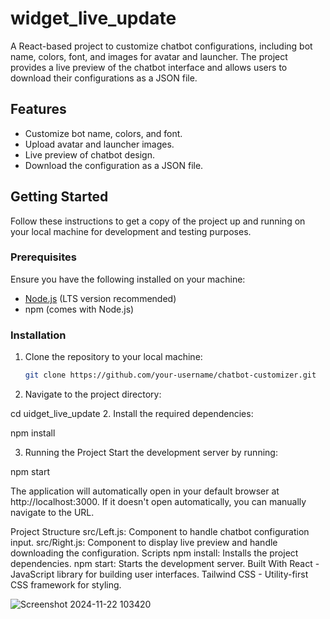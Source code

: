 # widget_live_update

A React-based project to customize chatbot configurations, including bot name, colors, font, and images for avatar and launcher. The project provides a live preview of the chatbot interface and allows users to download their configurations as a JSON file.

## Features

- Customize bot name, colors, and font.
- Upload avatar and launcher images.
- Live preview of chatbot design.
- Download the configuration as a JSON file.

## Getting Started

Follow these instructions to get a copy of the project up and running on your local machine for development and testing purposes.

### Prerequisites

Ensure you have the following installed on your machine:

- [Node.js](https://nodejs.org/) (LTS version recommended)
- npm (comes with Node.js)

### Installation

1. Clone the repository to your local machine:
   ```bash
   git clone https://github.com/your-username/chatbot-customizer.git 

2. Navigate to the project directory:

cd uidget_live_update
2. Install the required dependencies:


 npm install

 
3. Running the Project
Start the development server by running:

npm start


The application will automatically open in your default browser at http://localhost:3000. If it doesn't open automatically, you can manually navigate to the URL.

Project Structure
src/Left.js: Component to handle chatbot configuration input.
src/Right.js: Component to display live preview and handle downloading the configuration.
Scripts
npm install: Installs the project dependencies.
npm start: Starts the development server.
Built With
React - JavaScript library for building user interfaces.
Tailwind CSS - Utility-first CSS framework for styling. 

![Screenshot 2024-11-22 103420](https://github.com/user-attachments/assets/30918636-72f5-4f4c-a7a9-4eb45ad1ab05)

